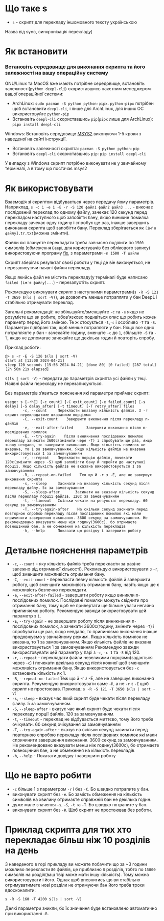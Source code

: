 # Що таке s
* `s` - скрипт для перекладу іншомовного тексту українською

Назва від sync, синхронізація перекладу)

# Як встановити

### Встановіть середовище для виконання скрипта та його залежності на вашу операційну систему
GNU/Linux та MacOS вже мають потрібне середовище, встановіть залежності(`python deepl-cli`) скориставшись пакетним менеджером вашої операційної системи:
  - ArchLinux: `sudo pacman -S python python-pipx`. `python-pipx` потрібен щоб встановити `deepl-cli`, і лише для ArchLinux, для інших ОС використовуйте `python-pip`
  - Встановіть `deepl-cli` скориставшись `pip`(`pipx` лише для ArchLinux): `pipx install deepl-cli`

Windows: Встановіть середовище [MSYS2](https://www.msys2.org/) виконуючи 1-5 кроки з наведеної на сайті інструкції.
  - Встановіть залежності скрипта: `pacman -S python python-pip`
  - Встановіть `deepl-cli` скориставшись `pip`: `pip install deepl-cli`

У випадку з Windows скрипт потрібно виконувати не у звичайному терміналі, а в тому що постачає msys2

# Як використовувати

Взаємодія зі скриптом відбувається через передачу йому параметрів. Наприклад, `s -c 1 -e 1 -E -r -S 120 файл1 файл2 файл3 ...` - виконає послідовний переклад по одному файлу, зачекає 120 секунд перед перекладом наступного щоб запобігти бану, якщо виникне помилка перекладу зачекає одну годину і спробує ще раз, інакше завершить виконання скрипта щоб запобігти бану. Переклад зберігається як `[ім'я файлу].tr.txt`(можна змінити).

Файли які плануєте перекладати треба завчасно поділити по `1500` символів (обмеження `DeepL` для користувачів без облікового запису) використовуючи програму [fix](https://github.com/Medoo48/scripts/blob/main/fix_usage.md), з параметрами `-n 1500 -T файли`

Скрипт зберігає результат своєї роботи у теці де він виконується, не перезаписуючи наявні файли перекладу.

Якщо якийсь файл не містить перекладу(у терміналі буде написано `failed [ім'я файлу]...`) - перезапустіть скрипт.

Рекомендую виконувати скрипт з наступними параметрами(`s -R -S 121 -T 3650 $(ls | sort -V)`), це дозволить менше потрапляти у бан DeepL і стабільно отримувати переклад.

Загальні рекомендації: не збільшуйте/зменшуйте `-c` та `-e` якщо не розумієте що ви робите, обов'язково подивіться опис що робить кожен параметр перед його зміною. Те ж стосується `-t`,`-s` і особливо `-T` та `-S`. Параметри підібрані так, щоб менше потрапляти у бан. Якщо все одно потрапляєте у бан - зачекайте годину, зменште `-c` до `1`, збільште `-S` та `-T`, якщо не допомагає зачекайте ще декілька годин й повторіть спробу.

Приклад роботи:
```
@> s -r -E -S 120 $(ls | sort -V)
start at [13:00 2024-04-21]
sleep 120 seconds [15:56 2024-04-21] [done 80] [0 failed] [287 total] [2h 56m 21s elapsed]
```
`$(ls | sort -V)` - передати до параметрів скрипта усі файли у теці. Наявні файли перекладу не перезаписуються.

Без параметрів зʼявиться пояснення які параметри приймає скрипт: 
```
usege: s [-rhE] [-c count] [-C exit_count] [-e failed_count] [-s delay] [-S dalay_after] [-t timeout] [-T retry_after] files
        -c, --count     Перекласти вказану кількість файлів. З -r скрипт перекладатиме вказаними порціями
        -C, --exit-count    Завершити виконання після перекладу n-файлів
        -e, --exit-after-failed      Завершити виконання після n-послідовних помилок
        -E, --try-again    Після виникнення послідовних помилок перекладу зачекати 3600с(змінити чере -T) і спробувати ще раз, якщо знову невдало, то завершити виконання. Якщо кількість помилок не вказана, то 1 за замовчуванням. Якщо кількість файлів не вказана використовується 1 за замовчуванням
        -r, --repeat    Перекласти порцію файлів, почекати 120с(змінити через -S) щоб запобігти бану й перейти до наступної порції. Якщо кількість файлів не вказана використовується 1 за замовчуванням
        -R, --repeat-on-failed    Теж що й -r з -E, але не завершує виконання скрипта
        -s, --sleep     Засинати на вказану кількість секунд після перекладу файлу. 5с за замовчуванням
        -S, --sleep-after       Засинати на вказану кількість секунд після перекладу порції файлів. 120с за замовчуванням
        -t, --timeout   Скільки чекати на результат перекладу. 60 секунд за замовчуванням
        -T, --try-again-after    На скільки секунд засинати перед повторною спробою перекладу після послідовних помилок які мали спричинити завершення виконання. 3600 секунд за замовчуванням. Не рекомендовано вказувати менш ніж годину(3600с), бо отримаєте повноцінний бан, а не обмеження на кількість перекладів
        -h, --help      Показати цю довідку і завершити роботу
```

# Детальне пояснення параметрів
- `-c`, `--count` - яку кількість файлів треба перекласти за раз(не залежно від отриманої кількості). Рекомендую використовувати з `-r`, щоб зменшити можливість отримання бану.
- `-C`, `--exit-count` - перекласти певну кількість файлів й завершити роботу, щоб зменшити можливість отримання бану, навіть якщо ще є можливість безпечно перекладати.
- `-e`, `--exit-after-failed` - завершити роботу якщо виникли n-послідовних помилок. Послідовні помилки можуть свідчити про отримання бану, тому щоб не привертати ще більше уваги негайно припиняємо роботу. Рекомендую завжди використовувати цей параметр з `1`.
- `-E`, `--try-again` - не завершати роботу після виникнення n-послідовних помилок, а зачекати 3600с(годину, змінити через `-T`) і спробувати ще раз, якщо невдало, то припиняємо виконання інакше продовжуємо у звичайному режимі. Якщо кількість помилок не вказана, то 1 за замовчуванням. Якщо кількість файлів не вказана використовується 1 за замовчуванням Рекомендую завжди використовувати цей параметр у парі з `-r`, `-c 1` та `-S` від 120.
- `-r`, `--repeat` - перекладати файли невеликими порціями(задається через `-c`) і почекати декілька секунд після кожної щоб зменшити можливість отримання бану. Якщо використовується без `-c` встановить кількість як 1.
- `-R`, `--repeat-on-failed`    Теж що й -r з -E, але не завершує виконання скрипта. Рекумендую використовувати саме `-R`, а не `-r` з `-E` щоб скрипт не простоював. Приклад: `s -R -S 121 -T 3650 $(ls | sort -V)`
- `-s`, `--sleep` - вказує час який скрипт буде чекати після перекладу файлу. 5 за замовчуванням.
- `-S`, `--sleep-after` - вказує час який скрипт буде чекати після перекладу порції файлів. 120 за замовчуванням.
- `-t`, `--timeout` - переклад не відбувається миттєво, тому його треба очікувати. 60 секунд очікування за замовчуванням
- `-T`, `--try-again-after` - вказує на скільки секунд засинати перед повторною спробою перекладу після послідовних помилок які мали спричинити завершення виконання. 3600 секунд за замовчуванням. Не рекомендовано вказувати менш ніж годину(3600с), бо отримаєте повноцінний бан, а не обмеження на кількість перекладів.
- `-h`, `--help` - Показати довідку і завершити роботу

# Що не варто робити
- `-c` більше 1 з параметром `-r` і без `-C`. Бо швидко потрапите у бан.
- виконувати скрипт без `-e`. Бо замість обмеження на кількість символів на хвилину отримаєте справжній бан не декілька годин.
- дуже мале значення `-s`, `-S`, `-t` та `-T`. Бо швидко потрапите у бан.
- виконувати скрипт без `-R`. Щоб скрипт не простоював без роботи.

# Приклад скрипта для тих хто перекладає більш ніж 10 розділів на день
З наведеного в горі прикладу ви можете побачити що за ~3 години можливо перекласти `80` файлів, це приблизно `8` розділів, тобто по `15000` символів на розділ(ваш твір може мати іншу кількість). Тому можна використовувати і його. Однак щоб впевнитись що ви стабільно отримуватимете нові розділи не отримуючи бан його треба трохи вдосконалити:

`s -R -S 160 -T 4200 $(ls | sort -V)`

Деякі параметри зникли, бо їх значення буде встановлено автоматично при використанні `-R`.
